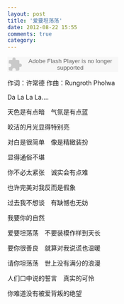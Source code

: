 ```yaml
---
layout: post
title: '爱要坦荡荡'
date: 2012-08-22 15:55
comments: true
category: 
---
```

    

<object classid="clsid:d27cdb6e-ae6d-11cf-96b8-444553540000" codebase=" http://fpdownload.macromedia.com/pub/shockwave/cabs/flash/swflash.cab#version=7,0,0,0" width="250" height="34"><param name="allowScriptAccess" value="sameDomain"><param name="movie" value=" http://l.5sing.com/player.swf?songtype=fc&songid=7504422"><param name="quality" value="high"><param name="bgcolor" value="#ffffff"><embed src=" http://l.5sing.com/player.swf?songtype=fc&songid=7504422" quality="high" bgcolor="#ffffff" width="250" height="34" allowScriptAccess="sameDomain" type="application/x-shockwave-flash" pluginspage=" http://www.macromedia.com/go/getflashplayer" /></object>

作词：许常德
作曲：Rungroth Pholwa

Da La La La....

天色是有点暗　气氛是有点蓝

皎洁的月光显得特别亮

对白是很简单　像是精緻装扮

显得通俗不堪

你不必太紧张　诚实会有点难

也许完美对我反而是假象

过去我不想谈　有缺憾也无妨

我要你的自然

爱要坦荡荡　不要装模作样到天长

要你很善良　就算对我说谎也温暖

请你坦荡荡　世上没有满分的浪漫

人们口中说的誓言　真实的可怜

你难道没有被爱背叛的绝望
